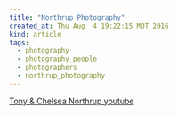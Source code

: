 ```yaml
---
title: "Northrup Photography"
created_at: Thu Aug  4 19:22:15 MDT 2016
kind: article
tags:
  - photography
  - photography_people
  - photographers
  - northrup_photography
---
```



<a href="https://www.youtube.com/user/VistaClues" target="_blank">Tony & Chelsea Northrup youtube</a>

<!--
html boilerplate
<a href="" target="_blank"></a>
<a name=""></a>
<img src="" width="400px">
<ul>
  <li></li>
</ul>
<pre>
</pre>
<pre><code>
</code></pre>
-->
